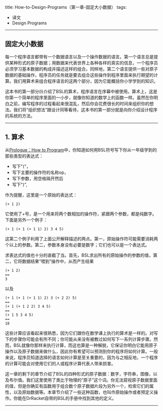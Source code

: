 title: How-to-Design-Programs（第一章-固定大小数据）
tags:
- 译文
- Design Programs
---

## 固定大小数据

每一个程序语言都带有一个数据语言以及一个操作数据的语言。第一个语言总是提供某种形式的原子数据；用数据来代表世界上各种各样的真实的信息，一个程序员必须学习基本数据的构成并描述这样的组合。同样地，第二个语言提供一些对原子数据的基础操作，程序员的任务就是要去组合这些操作到程序里面来执行期望的计算。我们用算术来组合程序语言的这两个部分，因为它能概括你小学学到的知识。

这本书的第一部分(I)介绍了BSL的算术，程序语言在序幕中被使用。算术上，这是你第一个简单的程序里面的一小步，就像你知道的数学上的函数一样。虽然在你明白之前，编写程序的过程看起来很混乱，然后你会花费很长的时间来组织你的想法。我们将“组织想法”跟设计同等看待，这本书的第一部分就是向你介绍设计程序的系统的方法。

---

## 1. 算术

从[Prologue：How to Program][prologue]中，你知道如何用BSL符号写下你从一年级学到的那些类型的表达式：

- 写下"("，
- 写下主要的操作符的名称op，
- 写下参数，用空格隔开然后
- 写下")",

作为提醒，这里是一个原始的表达式：

`(+ 1 2)`

它使用了+号，是一个用来将两个数相加的操作符，紧跟两个参数，都是纯数字。下面是另外一个例子：

`(+ 1 (+ 1 (+ 1 1) 2) 3 4 5)`

这第二个例子利用了上面公开解释描述的两点。第一，原始操作符可能需要消耗两个以上的参数。第二，参数本身没有必要是数字；它们也可以是一个表达式。

求表达式的值也十分的直截了当。首先，BSL求出所有的原始操作的参数的值，第二，它将数据结果“喂到”操作中，从而产生结果

```
(+ 1 2)
==
3
```

以及

```
(+ 1 (+ 1 (+ 1 1) 2) 3 (+ 2 2) 5)
==
(+ 1 (+ 1 2 2) 3 4 5)
==
(+ 1 5 3 4 5)
==
18
```

这些计算应该看起来很熟悉，因为它们跟你在数学课上执行的算术是一样的。对写下的步骤你可能会有所不同；你可能从来没有被教过如何写下一系列计算步骤。然而，BSL就像你那样来执行计算，而这也算是一种解脱，它保证你明白它能用原子操作以及原子数据来做什么，因此你有希望可以预测到你的程序将如何计算。一般来说，程序员知道选择的语言如何计算是至关重要的，因为与之相反地，一个程序的计算可能会对使用它们的人或程序计算代表人带来损害。

这一章的剩下的章节介绍了BSL的四种形式的原子数据：数字，字符串，图像，以及布尔值。我们这里使用了类比于物理的“原子”这个词。你无法窥视原子数据里面的值，但是你确实有函数用于组合数个原子数据片段为另外一个，检索它们的属性，以及原始数据等。本章节介绍了一些这种函数，也叫作原始操作或者预定义操作。你能在DrRacket自带的BSL的手册中找到其他的定义。

---




[prologue]: http://www.ccs.neu.edu/home/matthias/HtDP2e/part_prologue.html
